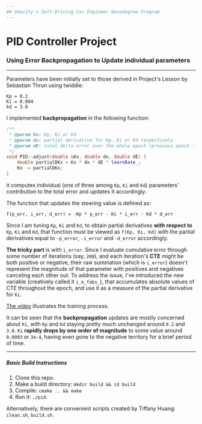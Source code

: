 ```yaml
---
## Udacity's Self-Driving Car Engineer Nanodegree Program
---
```

# PID Controller Project
### Using Error Backpropagation to Update individual parameters
---

Parameters have been initially set to those derived in Project's Lesson by Sebastian Thrun using twiddle:

```
Kp = 0.2
Ki = 0.004
kd = 3.0
```

I implemented **backpropagation** in the following function:

```c++
/**
 * @param Kx: Kp, Ki or Kd
 * @param dx: partial derivative for Kp, Ki or Kd respectively
 * @param dE: total delta error over the whole epoch (previous epoch - current epoch)
 */
void PID::adjust(double &Kx, double dx, double dE) {
    double partialDKx = Kx * dx * dE * learnRate_;
    Kx -= partialDKx;
}
```

it computes individual (one of three among `Kp`, `Ki` and `Kd`) parameters' contribution to the total error and 
updates it accordingly.

The function that updates the steering value is defined as:

`f(p_err, i_err, d_err) = -Kp * p_err - Ki * i_err - Kd * d_err`

Since I am tuning `Kp`, `Ki` and `Kd`, to obtain partial derivatives **with respect to** `Kp`, `Ki` and `Kd`,
that function must be viewed as `f(Kp, Ki, Kd)` with the partial derivatives equal to 
`-p_error`, `-i_error` and `-d_error` accordingly.

**The tricky part** is with `i_error`. Since I evaluate cumulative error through some number of iterations (say, `200`),
and each iteration's **CTE** might be both positive or negative, their raw summation (which is `i_error`) doesn't
represent the magnitude of that parameter with positives and negatives canceling each other out. To address the issue, 
I've introduced the new variable (creatively called it `i_e_fabs_`), that accumulates absolute values of CTE throughout
the epoch, and use it as a measure of the partial derivative for `Ki`.

[The video](https://youtu.be/PDvEPJj8Nmg) illustrates the training process. 

It can be seen that the **backpropagation**
updates are mostly concerned about `Ki`, with `Kp` and `Kd` staying pretty much unchanged around `0.2` and `3.0`.
`Ki` **rapidly drops by one order of magnitude** to some value around `0.0003` or `3e-4`, having even gone to the
negative territory for a brief period of time.

---
##### Basic Build Instructions

1. Clone this repo.
2. Make a build directory: `mkdir build && cd build`
3. Compile: `cmake .. && make`
4. Run it: `./pid`. 

Alternatively, there are convenient scripts created by Tiffany Huang: `clean.sh`, `build.sh`.
